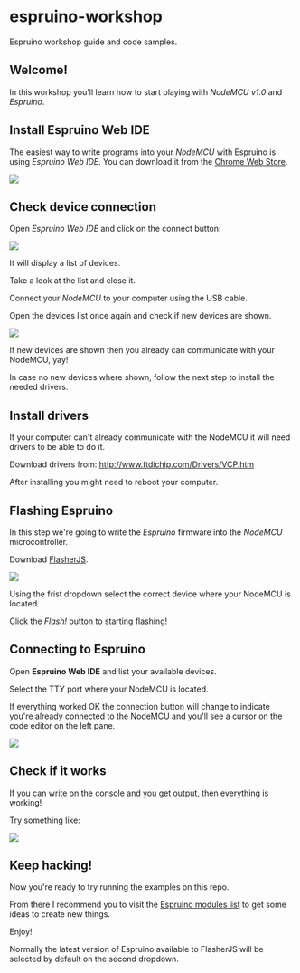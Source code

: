 # espruino-workshop
Espruino workshop guide and code samples.

## Welcome!
In this workshop you'll learn how to start playing with *NodeMCU v1.0* and *Espruino*.

## Install Espruino Web IDE

The easiest way to write programs into your *NodeMCU* with Espruino is using *Espruino Web IDE*.
You can download it from the [Chrome Web Store](https://chrome.google.com/webstore/detail/espruino-web-ide/bleoifhkdalbjfbobjackfdifdneehpo).

![](https://cldup.com/2-UW4Wvky--3000x3000.png)

## Check device connection

Open *Espruino Web IDE* and click on the connect button:

![](https://cldup.com/U6vIhXT0ha-2000x2000.png)

It will display a list of devices.

Take a look at the list and close it.

Connect your *NodeMCU* to your computer using the USB cable.

Open the devices list once again and check if new devices are shown.

![](https://cldup.com/fZ1uVOsICn-2000x2000.png)

If new devices are shown then you already can communicate with your NodeMCU, yay!

In case no new devices where shown, follow the next step to install the needed drivers.

## Install drivers

If your computer can't already communicate with the NodeMCU it will need
drivers to be able to do it.

Download drivers from:
http://www.ftdichip.com/Drivers/VCP.htm

After installing you might need to reboot your computer.

## Flashing Espruino

In this step we're going to write the *Espruino* firmware into the *NodeMCU* microcontroller.

Download [FlasherJS](https://github.com/thingsSDK/flasher.js).

![](https://cldup.com/kML7xFTjX4-3000x3000.png)

Using the frist dropdown select the correct device where your NodeMCU is located.

Click the _Flash!_ button to starting flashing!

## Connecting to Espruino

Open **Espruino Web IDE** and list your available devices.

Select the TTY port where your NodeMCU is located.

If everything worked OK the connection button will change to indicate
you're already connected to the NodeMCU and you'll see a cursor on the
code editor on the left pane.

![](https://cldup.com/x33CbeBWPB-3000x3000.png)

## Check if it works

If you can write on the console and you get output, then everything is working!

Try something like:

![](https://cldup.com/emaS8d29GT-2000x2000.png)

## Keep hacking!

Now you're ready to try running the examples on this repo.

From there I recommend you to visit the [Espruino modules list](https://www.espruino.com/Modules)
to get some ideas to create new things.

Enjoy!

Normally the latest version of Espruino available to FlasherJS will be selected
by default on the second dropdown.

